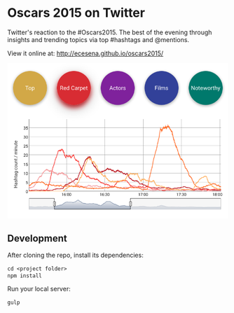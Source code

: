 # Oscars 2015 on Twitter

Twitter's reaction to the #Oscars2015. The best of the evening through insights and trending topics via top #hashtags and @mentions.

View it online at: http://ecesena.github.io/oscars2015/

![Oscars 2015](/src/www/oscars2015.png?raw=true "Oscars 2015")


## Development
After cloning the repo, install its dependencies:
```
cd <project folder>
npm install
```

Run your local server:
```
gulp
```
